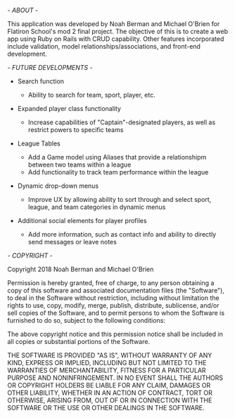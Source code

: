 *- ABOUT -*

This application was developed by Noah Berman and Michael O'Brien for Flatiron School's mod 2 final project. The objective of this is to create a web app using Ruby on Rails with CRUD capability. Other features incorporated include validation, model relationships/associations, and front-end development.

*- FUTURE DEVELOPMENTS -*

- Search function
  * Ability to search for team, sport, player, etc.

- Expanded player class functionality
  * Increase capabilities of "Captain"-designated players, as well as restrict powers to specific teams

- League Tables
  * Add a Game model using Aliases that provide a relationshipm between two teams within a league
  * Add functionality to track team performance within the league

- Dynamic drop-down menus
  * Improve UX by allowing ability to sort through and select sport, league, and team categories in dynamic menus

- Additional social elements for player profiles
  * Add more information, such as contact info and ability to directly send messages or leave notes

*- COPYRIGHT -*

Copyright 2018 Noah Berman and Michael O'Brien

Permission is hereby granted, free of charge, to any person obtaining a copy of this software and associated documentation files (the "Software"), to deal in the Software without restriction, including without limitation the rights to use, copy, modify, merge, publish, distribute, sublicense, and/or sell copies of the Software, and to permit persons to whom the Software is furnished to do so, subject to the following conditions:

The above copyright notice and this permission notice shall be included in all copies or substantial portions of the Software.

THE SOFTWARE IS PROVIDED "AS IS", WITHOUT WARRANTY OF ANY KIND, EXPRESS OR IMPLIED, INCLUDING BUT NOT LIMITED TO THE WARRANTIES OF MERCHANTABILITY, FITNESS FOR A PARTICULAR PURPOSE AND NONINFRINGEMENT. IN NO EVENT SHALL THE AUTHORS OR COPYRIGHT HOLDERS BE LIABLE FOR ANY CLAIM, DAMAGES OR OTHER LIABILITY, WHETHER IN AN ACTION OF CONTRACT, TORT OR OTHERWISE, ARISING FROM, OUT OF OR IN CONNECTION WITH THE SOFTWARE OR THE USE OR OTHER DEALINGS IN THE SOFTWARE.
